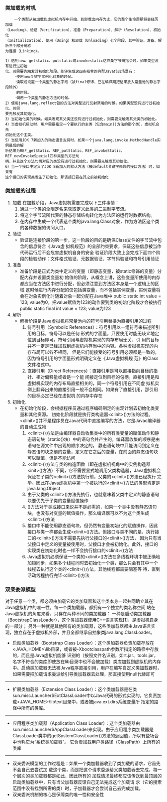 ### 类加载的时机
        一个类型从被加载到虚拟机内存中开始，到卸载出内存为止，它的整个生命周期将会经历加载
    （Loading）、验证（Verification）、准备（Preparation）、解析（Resolution）、初始化
    （Initialization）、使用（Using）和卸载（Unloading）七个阶段，其中验证、准备、解析三个部分统称
    为连接（Linking）。
    
    1）遇到new、getstatic、putstatic或invokestatic这四条字节码指令时，如果类型没有进行过初始
    化，则需要先触发其初始化阶段。能够生成这四条指令的典型Java代码场景有：
        ·使用new关键字实例化对象的时候。
        ·读取或设置一个类型的静态字段（被final修饰、已在编译期把结果放入常量池的静态字段除外）
         的时候。
        ·调用一个类型的静态方法的时候。
    2）使用java.lang.reflect包的方法对类型进行反射调用的时候，如果类型没有进行过初始化，则需
    要先触发其初始化。
    3）当初始化类的时候，如果发现其父类还没有进行过初始化，则需要先触发其父类的初始化。
    4）当虚拟机启动时，用户需要指定一个要执行的主类（包含main()方法的那个类），虚拟机会先
    初始化这个主类。
    5）当使用JDK 7新加入的动态语言支持时，如果一个java.lang.invoke.MethodHandle实例最后的解
    析结果为REF_getStatic、REF_putStatic、REF_invokeStatic、REF_newInvokeSpecial四种类型的方法句
    柄，并且这个方法句柄对应的类没有进行过初始化，则需要先触发其初始化。
    6）当一个接口中定义了JDK 8新加入的默认方法（被default关键字修饰的接口方法）时，如果有
    这个接口的实现类发生了初始化，那该接口要在其之前被初始化
    
### 类加载的过程
1. 加载
  在加载阶段，Java虚拟机需要完成以下三件事情：
   1. 通过一个类的全限定名来获取定义此类的二进制字节流。
   2. 将这个字节流所代表的静态存储结构转化为方法区的运行时数据结构。
   3. 在内存中生成一个代表这个类的java.lang.Class对象，作为方法区这个类的各种数据的访问入口。
2. 验证
   - 验证是连接阶段的第一步，这一阶段的目的是确保Class文件的字节流中包含的信息符合《Java虚
        拟机规范》的全部约束要求，保证这些信息被当作代码运行后不会危害虚拟机自身的安全
        验证阶段大致上会完成下面四个阶段的检验动作：文件格式验证、元数据验证、字节码验证和符号引用验证
3. 准备
   - 准备阶段是正式为类中定义的变量（即静态变量，被static修饰的变量）分配内存并设置类变量初
        始值的阶段，从概念上讲，这些变量所使用的内存都应当在方法区中进行分配，但必须注意到方法区本身是一个逻辑上的区域
        这时候进行内存分配的仅包括类变量，而不包括实例变量，实例变量将会在对象实例化时随着对象一起分配在Java堆中
        public static int value = 123;  value为0，把value赋值为123的动作要到类的初始化阶段才会被执行
        public static final int value = 123;  value为123
4. 解析
   - 解析阶段是Java虚拟机将常量池内的符号引用替换为直接引用的过程
     1. 符号引用（Symbolic References）：符号引用以一组符号来描述所引用的目标，符号可以是任何
        形式的字面量，只要使用时能无歧义地定位到目标即可。符号引用与虚拟机实现的内存布局无关，引
        用的目标并不一定是已经加载到虚拟机内存当中的内容。各种虚拟机实现的内存布局可以各不相同，
        但是它们能接受的符号引用必须都是一致的，因为符号引用的字面量形式明确定义在《Java虚拟机规
        范》的Class文件格式中。
     2. 直接引用（Direct References）：直接引用是可以直接指向目标的指针、相对偏移量或者是一个能
        间接定位到目标的句柄。直接引用是和虚拟机实现的内存布局直接相关的，同一个符号引用在不同虚
        拟机实例上翻译出来的直接引用一般不会相同。如果有了直接引用，那引用的目标必定已经在虚拟机
        的内存中存在
5. 初始化
   - 在初始化阶段，会根据程序员通过程序编码制定的主观计划去初始化类变量和其他资源。
        初始化阶段就是执行类构造器\<clinit>()方法的过程。\<clinit>()并不是程序员在Java代码中直接编写的方法，它是Javac编译器的自动生成物
     1. \<clinit>()方法是由编译器自动收集类中的所有类变量的赋值动作和静态语句块（static{}块）中的语句合并产生的，编译器收集的顺序是由语句在源文件中出现的顺序决定的，
        静态语句块中只能访问到定义在静态语句块之前的变量，定义在它之后的变量，在前面的静态语句块可以赋值，但是不能访问
     2. \<clinit>()方法与类的构造函数（即在虚拟机视角中的实例构造器\<init>()方法）不同，它不需要显式地调用父类构造器，Java虚拟机会保证在子类的\<clinit>()方法执行前，父类的\<clinit>()方法已经执行
        完毕。因此在Java虚拟机中第一个被执行的\<clinit>()方法的类型肯定是java.lang.Object
     3. 由于父类的\<clinit>()方法先执行，也就意味着父类中定义的静态语句块要优先于子类的变量赋值操作
     4. <clinit>()方法对于类或接口来说并不是必需的，如果一个类中没有静态语句块，也没有对变量的赋值操作，那么编译器可以不为这个类生成\<clinit>()方法
     5. 接口中不能使用静态语句块，但仍然有变量初始化的赋值操作，因此接口与类一样都会生成\<clinit>()方法。但接口与类不同的是，执行接口的\<clinit>()方法不需要先执行父接口的\<clinit>()方法，
        因为只有当父接口中定义的变量被使用时，父接口才会被初始化。此外，接口的实现类在初始化时也一样不会执行接口的\<clinit>()方法
     6. Java虚拟机必须保证一个类的\<clinit>()方法在多线程环境中被正确地加锁同步，如果多个线程同时去初始化一个类，那么只会有其中一个线程去执行这个类的\<clinit>()方法，其他线程都需要阻塞等
        待，直到活动线程执行完毕\<clinit>()方法


### 双亲委派模型
对于任意一个类，都必须由加载它的类加载器和这个类本身一起共同确立其在Java虚拟机中的唯一性，每一个类加载器，都拥有一个独立的类名称空间
    站在Java虚拟机的角度来看，只存在两种不同的类加载器：
        一种是启动类加载器（BootstrapClassLoader），这个类加载器使用C++语言实现[1]，是虚拟机自身的一部分；
        另外一种就是其他所有的类加载器，这些类加载器都由Java语言实现，独立存在于虚拟机外部，并且全都继承自抽象类java.lang.ClassLoader。
- 启动类加载器（Bootstrap Class Loader）：这个类加载器负责加载存放在<JAVA_HOME>\lib目录，或者被-Xbootclasspath参数所指定的路径中存放的，而且是Java虚拟机能够
    识别的（按照文件名识别，如rt.jar、tools.jar，名字不符合的类库即使放在lib目录中也不会被加载）类库加载到虚拟机的内存中。启动类加载器无法被Java程序直接引用，用户在编写自定义类加载器时，
    如果需要把加载请求委派给引导类加载器去处理，那直接使用null代替即可
- ---
- 扩展类加载器（Extension Class Loader）：这个类加载器是在类sun.misc.Launcher$ExtClassLoader中以Java代码的形式实现的。它负责加载<JAVA_HOME>\lib\ext目录中，或者被java.ext.dirs系统变量所
    指定的路径中所有的类库。
- ---
- 应用程序类加载器（Application Class Loader）：这个类加载器由sun.misc.Launcher$AppClassLoader来实现。由于应用程序类加载器是ClassLoader类中的getSystemClassLoader()方法的返回值，所以有些场合中也称它为“系统类加载器”。
    它负责加载用户类路径（ClassPath）上所有的类库
---
- 双亲委派模型的工作过程是：如果一个类加载器收到了类加载的请求，它首先不会自己去尝试加
    载这个类，而是把这个请求委派给父类加载器去完成，每一个层次的类加载器都是如此，因此所有的
    加载请求最终都应该传送到最顶层的启动类加载器中，只有当父加载器反馈自己无法完成这个加载请
    求（它的搜索范围中没有找到所需的类）时，子加载器才会尝试自己去完成加载。
- 双亲委派机制的核心是保障类的唯一性和安全性

